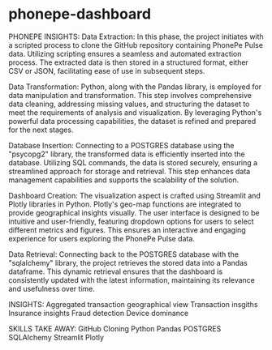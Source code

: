 # phonepe-dashboard

PHONEPE INSIGHTS:
Data Extraction: In this phase, the project initiates with a scripted process to clone the GitHub repository containing PhonePe Pulse data. Utilizing scripting ensures a seamless and automated extraction process. The extracted data is then stored in a structured format, either CSV or JSON, facilitating ease of use in subsequent steps.

Data Transformation: Python, along with the Pandas library, is employed for data manipulation and transformation. This step involves comprehensive data cleaning, addressing missing values, and structuring the dataset to meet the requirements of analysis and visualization. By leveraging Python's powerful data processing capabilities, the dataset is refined and prepared for the next stages.

Database Insertion: Connecting to a POSTGRES database using the "psycopg2" library, the transformed data is efficiently inserted into the database. Utilizing SQL commands, the data is stored securely, ensuring a streamlined approach for storage and retrieval. This step enhances data management capabilities and supports the scalability of the solution.

Dashboard Creation: The visualization aspect is crafted using Streamlit and Plotly libraries in Python. Plotly's geo-map functions are integrated to provide geographical insights visually. The user interface is designed to be intuitive and user-friendly, featuring dropdown options for users to select different metrics and figures. This ensures an interactive and engaging experience for users exploring the PhonePe Pulse data.

Data Retrieval: Connecting back to the POSTGRES database with the "sqlalchemy" library, the project retrieves the stored data into a Pandas dataframe. This dynamic retrieval ensures that the dashboard is consistently updated with the latest information, maintaining its relevance and usefulness over time.

INSIGHTS:
Aggregated transaction geographical view
Transaction insgiths
Insurance insights
Fraud detection
Device dominance


SKILLS TAKE AWAY:
GitHub Cloning
Python
Pandas
POSTGRES
SQLAlchemy
Streamlit
Plotly


